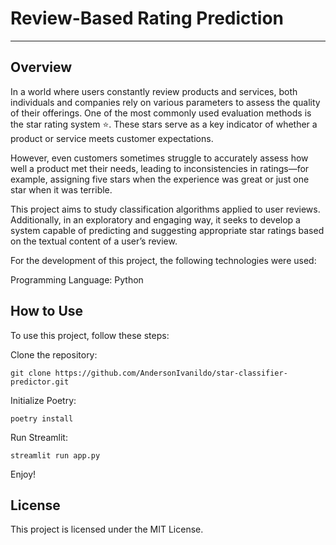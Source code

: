 # Review-Based Rating Prediction
---

## Overview
In a world where users constantly review products and services, both individuals and companies rely on various parameters to assess the quality of their offerings. One of the most commonly used evaluation methods is the star rating system ⭐. These stars serve as a key indicator of whether a product or service meets customer expectations.

However, even customers sometimes struggle to accurately assess how well a product met their needs, leading to inconsistencies in ratings—for example, assigning five stars when the experience was great or just one star when it was terrible.

This project aims to study classification algorithms applied to user reviews. Additionally, in an exploratory and engaging way, it seeks to develop a system capable of predicting and suggesting appropriate star ratings based on the textual content of a user’s review.

For the development of this project, the following technologies were used:

Programming Language: Python

## How to Use
To use this project, follow these steps:

Clone the repository:

```
git clone https://github.com/AndersonIvanildo/star-classifier-predictor.git
```

Initialize Poetry:

```
poetry install
```

Run Streamlit:

```
streamlit run app.py
```
Enjoy!

## License
This project is licensed under the MIT License.